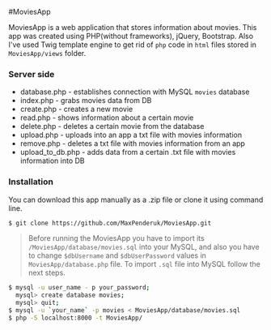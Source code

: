 #MoviesApp

MoviesApp is a web application that stores information about movies. This app was created using PHP(without frameworks), jQuery, Bootstrap. Also I've used Twig template engine to get rid of `php` code in `html` files stored in `MoviesApp/views` folder. 

### Server side
* database.php - establishes connection with MySQL `movies` database
* index.php - grabs movies data from DB
* create.php - creates a new movie
* read.php - shows information about a certain movie
* delete.php - deletes a certain movie from the database
* upload.php - uploads into an app a txt file with movies information
* remove.php - deletes a txt file with movies information from an app
* upload_to_db.php - adds data from a certain .txt file with movies information into DB 

### Installation
You can download this app manually as a .zip file or clone it using command line.
```sh
$ git clone https://github.com/MaxPenderuk/MoviesApp.git
```
> Before running the MoviesApp you have to import its `/MoviesApp/database/movies.sql` into your MySQL, and also you have to change `$dbUsername` and `$dbUserPassword` values in `MoviesApp/database.php` file. To import `.sql` file into MySQL follow the next steps. 

```sh
$ mysql -u user_name - p your_password;
  mysql> create database movies;
  mysql> quit; 
$ mysql -u `your_name` -p movies < MoviesApp/database/movies.sql 
$ php -S localhost:8000 -t MoviesApp/
```